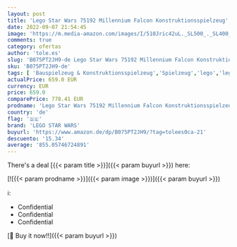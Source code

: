 ```yaml
---
layout: post
title: 'Lego Star Wars 75192 Millennium Falcon Konstruktionsspielzeug'
date: 2022-09-07 21:54:45
image: 'https://m.media-amazon.com/images/I/510Jric42uL._SL500_._SL400_.jpg'
comments: true
category: ofertas
author: 'tole.es'
slug: 'B075PT2JH9-de Lego Star Wars 75192 Millennium Falcon Konstruktionsspielzeug'
sku: 'B075PT2JH9-de'
tags: [ 'Bauspielzeug & Konstruktionsspielzeug','Spielzeug','lego','lego star wars','🇩🇪', ]
actualPrice: 659.0 EUR
currency: EUR
price: 659.0
comparePrice: 778.41 EUR
prodname: 'Lego Star Wars 75192 Millennium Falcon Konstruktionsspielzeug'
country: 'de'
flag: '🇩🇪'
brand: 'LEGO STAR WARS'
buyurl: 'https://www.amazon.de/dp/B075PT2JH9/?tag=tolees0ca-21'
descuento: '15.34'
average: '855.05746724891'
---
```


There's a deal [{{< param title >}}]({{< param buyurl >}})  here:

[![{{< param prodname >}}]({{< param image >}})]({{< param buyurl >}})

ℹ️:

- Confidential
- Confidential
- Confidential

[🛒 Buy it now!!]({{< param buyurl >}})
